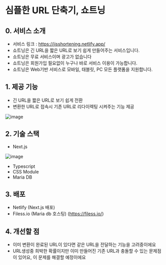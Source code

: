 # 심플한 URL 단축기, 쇼트닝

## 0. 서비스 소개
- 서비스 링크 : https://jisshortening.netlify.app/
- 쇼트닝은 긴 URL을 짧은 URL로 보기 쉽게 만들어주는 서비스입니다.
- 쇼트닝은 무료 서비스이며 광고가 없습니다
- 쇼트닝은 회원가입 필요없이 누구나 바로 서비스 이용이 가능합니다.
- 쇼트닝은 Web기반 서비스로 모바일, 태블릿, PC 모든 플랫폼을 지원합니다.

## 1. 제공 기능
- 긴 URL을 짧은 URL로 보기 쉽게 전환
- 변환한 URL로 접속시 기존 URL로 리다이렉팅 시켜주는 기능 제공 

![image](https://github.com/JIINSUNG/Shortening/assets/49591292/07d0137c-5604-4d89-b4d4-62a99b7c3ffb)

## 2. 기술 스택
- Next.js
  
![image](https://github.com/JIINSUNG/Shortening/assets/49591292/fbba8ecd-a0db-47c9-a2d1-7704a59a3c67)
- Typescript
- CSS Module
- Maria DB

## 3. 배포
- Netlify (Next.js 배포)
- Filess.io (Maria db 호스팅) (https://filess.io/)

## 4. 개선할 점
- 이미 변환이 완료된 URL이 있다면 같은 URL을 전달하는 기능을 고려중이에요
- URL생성중 희박한 확률이지만 이미 만들어진 기존 URL과 충돌할 수 있는 문제점이 있어요, 이 문제를 해결할 예정이에요
